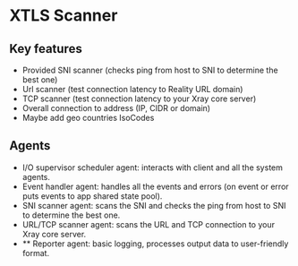 # XTLS Scanner

## Key features

- Provided SNI scanner (checks ping from host to SNI to determine the best one)
- Url scanner (test connection latency to Reality URL domain)
- TCP scanner (test connection latency to your Xray core server)
- Overall connection to address (IP, CIDR or domain)
- Maybe add geo countries IsoCodes

## Agents

- I/O supervisor scheduler agent: interacts with client and all the system agents.
- Event handler agent: handles all the events and errors (on event or error puts events to app shared state pool).
- SNI scanner agent: scans the SNI and checks the ping from host to SNI to determine the best one.
- URL/TCP scanner agent: scans the URL and TCP connection to your Xray core server.
- \*\* Reporter agent: basic logging, processes output data to user-friendly format.
